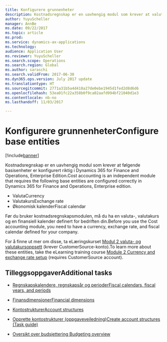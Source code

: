 ```yaml
---
title: Konfigurere grunnenheter
description: Kostnadsregnskap er en uavhengig modul som krever at valuta, valutakurs og skattekalenderenheter er konfigurert riktig.
author: YuyuScheller
manager: AnnBe
ms.date: 09/22/2017
ms.topic: article
ms.prod: 
ms.service: dynamics-ax-applications
ms.technology: 
audience: Application User
ms.reviewer: YuyuScheller
ms.search.scope: Operations
ms.search.region: Global
ms.author: saraschi
ms.search.validFrom: 2017-06-30
ms.dyn365.ops.version: July 2017 update
ms.translationtype: HT
ms.sourcegitcommit: 2771a31b5a4d418a27de0ebe1945d1fed2d8d6d6
ms.openlocfilehash: 53ea01fc22a358b0f9ca02aafd994bf21040d1e3
ms.contentlocale: nb-no
ms.lasthandoff: 11/03/2017

---
```


# <a name="configure-base-entities"></a><span data-ttu-id="8f6d5-103">Konfigurere grunnenheter</span><span class="sxs-lookup"><span data-stu-id="8f6d5-103">Configure base entities</span></span> 

[!include[banner](../includes/banner.md)]


<span data-ttu-id="8f6d5-104">Kostnadsregnskap er en uavhengig modul som krever at følgende basisenheter er konfigurert riktig i Dynamics 365 for Finance and Operations, Enterprise Edition.</span><span class="sxs-lookup"><span data-stu-id="8f6d5-104">Cost accounting is an independent module that requires the following base entities are configured correctly in Dynamics 365 for Finance and Operations, Enterprise edition.</span></span>

-  <span data-ttu-id="8f6d5-105">Valuta</span><span class="sxs-lookup"><span data-stu-id="8f6d5-105">Currency</span></span>
-  <span data-ttu-id="8f6d5-106">Valutakurs</span><span class="sxs-lookup"><span data-stu-id="8f6d5-106">Exchange rate</span></span>
-  <span data-ttu-id="8f6d5-107">Økonomisk kalender</span><span class="sxs-lookup"><span data-stu-id="8f6d5-107">Fiscal calendar</span></span>  

<span data-ttu-id="8f6d5-108">Før du bruker kostnadsregnskapsmodulen, må du ha en valuta-, valutakurs og en finansiell kalender definert for bedriften din.</span><span class="sxs-lookup"><span data-stu-id="8f6d5-108">Before you use the Cost accounting module, you need to have a currency, exchange rate, and fiscal calendar defined for your company.</span></span> 

<span data-ttu-id="8f6d5-109">For å finne ut mer om disse, ta eLæringskurset [Modul 2 valuta- og valutakursoppsett](https://mbspartner.microsoft.com/AX/CourseModules/1215) (krever CustomerSource-konto).</span><span class="sxs-lookup"><span data-stu-id="8f6d5-109">To learn more about these entities, take the eLearning training course [Module 2 Currency and exchange rate setup](https://mbspartner.microsoft.com/AX/CourseModules/1215) (requires CustomerSource account).</span></span>

## <a name="additional-tasks"></a><span data-ttu-id="8f6d5-110">Tilleggsoppgaver</span><span class="sxs-lookup"><span data-stu-id="8f6d5-110">Additional tasks</span></span>

-  [<span data-ttu-id="8f6d5-111">Regnskapskalendere, regnskapsår og perioder</span><span class="sxs-lookup"><span data-stu-id="8f6d5-111">Fiscal calendars, fiscal years, and periods</span></span>](../budgeting/fiscal-calendars-fiscal-years-periods.md)

-  [<span data-ttu-id="8f6d5-112">Finansdimensjoner</span><span class="sxs-lookup"><span data-stu-id="8f6d5-112">Financial dimensions</span></span>](../general-ledger/financial-dimensions.md)

-  [<span data-ttu-id="8f6d5-113">Kontostrukturer</span><span class="sxs-lookup"><span data-stu-id="8f6d5-113">Account structures</span></span>](../general-ledger/Default-dimensions.md)

-  [<span data-ttu-id="8f6d5-114">Opprette kontostrukturer (oppgaveveiledning)</span><span class="sxs-lookup"><span data-stu-id="8f6d5-114">Create account structures (Task guide)</span></span>](../general-ledger/tasks/create-account-structures.md)

-  [<span data-ttu-id="8f6d5-115">Oversikt over budsjettering </span><span class="sxs-lookup"><span data-stu-id="8f6d5-115">Budgeting overview</span></span>](../budgeting/basic-budgeting-overview-configuration.md)

